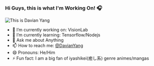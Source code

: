 ### Hi Guys, this is what I'm Working On! 🎧

![This is Davian Yang](https://res.cloudinary.com/dcrgv598u/image/upload/v1594821553/profile/Hi_I_am_Davian_Yang_ebr8tu.png)


- 🔭 I’m currently working on: VisionLab
- 🌱 I’m currently learning: Tensorflow/Nodejs
- 💬 Ask me about Anything
- 📫 How to reach me: [@DavianYang](https://twitter.com/DavianYang)
- 😄 Pronouns: He/Him
- ⚡ Fun fact: I am a big fan of iyashikei(癒し系) genre animes/mangas
